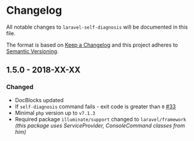 # Changelog

All notable changes to `laravel-self-diagnosis` will be documented in this file.

The format is based on [Keep a Changelog][keepachangelog] and this project adheres to [Semantic Versioning][semver].

## 1.5.0 - 2018-XX-XX

### Changed

- DocBlocks updated
- If `self-diagnosis` command fails - exit code is greater than `0` [#33]
- Minimal `php` version up to `v7.1.3`
- Required package `illuminate/support` changed to `laravel/framework` *(this package uses ServiceProvider, ConsoleCommand classes from him)*

[#33]:https://github.com/beyondcode/laravel-self-diagnosis/issues/33

[keepachangelog]:https://keepachangelog.com/en/1.0.0/
[semver]:https://semver.org/spec/v2.0.0.html
